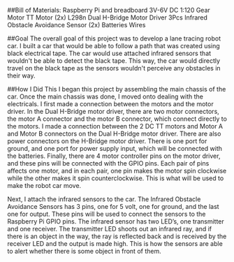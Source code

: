 ##Bill of Materials:
Raspberry Pi and breadboard
3V-6V DC 1:120 Gear Motor TT Motor (2x)
L298n Dual H-Bridge Motor Driver
3Pcs Infrared Obstacle Avoidance Sensor (2x)
Batteries
Wires

##Goal
The overall goal of this project was to develop a lane tracing robot car. I built a car that would be able to follow a path that was created using black electrical tape. The car would use attached infrared sensors that wouldn't be able to detect the black tape. This way, the car would directly travel on the black tape as the sensors wouldn't perceive any obstacles in their way.

##How I Did This
I began this project by assembling the main chassis of the car. Once the main chassis was done, I moved onto dealing with the electricals. I first made a connection between the motors and the motor driver. In the Dual H-Bridge motor driver, there are two motor connectors, the motor A connector and the motor B connector, which connect directly to the motors. I made a connection between the 2 DC TT motors and Motor A and Motor B connectors on the Dual H-Bridge motor driver. There are also power connectors on the H-Bridge motor driver. There is one port for ground, and one port for power supply input, which will be connected with the batteries. Finally, there are 4 motor controller pins on the motor driver, and these pins will be connected with the GPIO pins. Each pair of pins affects one motor, and in each pair, one pin makes the motor spin clockwise while the other makes it spin counterclockwise. This is what will be used to make the robot car move.

Next, I attach the infrared sensors to the car. The Infrared Obstacle Avoidance Sensors has 3 pins, one for 5 volt, one for ground, and the last one for output. These pins will be used to connect the sensors to the Raspberry Pi GPIO pins. The infrared sensor has two LED’s, one transmitter and one receiver. The transmitter LED shoots out an infrared ray, and if there is an object in the way, the ray is reflected back and is received by the receiver LED and the output is made high. This is how the sensors are able to alert whether there is some object in front of them.
